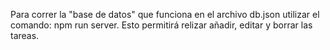 Para correr la "base de datos" que funciona en el archivo db.json utilizar el comando: npm run server. Esto permitirá relizar 
añadir, editar y borrar las tareas.
